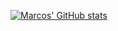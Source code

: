[![Marcos' GitHub stats](https://github-readme-stats.vercel.app/api?username=marcosb74&count_private=true&show_icons=true&theme=dracula)](https://github.com/anuraghazra/github-readme-stats)
